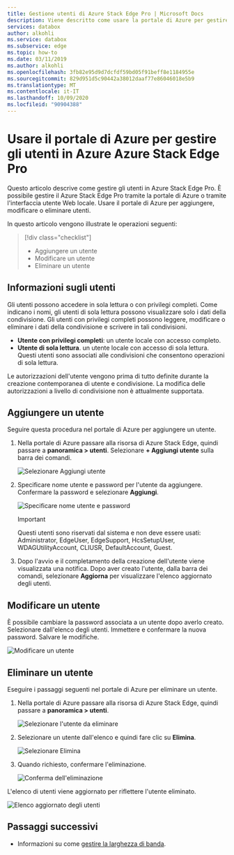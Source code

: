 ```yaml
---
title: Gestione utenti di Azure Stack Edge Pro | Microsoft Docs
description: Viene descritto come usare la portale di Azure per gestire gli utenti nel Azure Stack Edge Pro.
services: databox
author: alkohli
ms.service: databox
ms.subservice: edge
ms.topic: how-to
ms.date: 03/11/2019
ms.author: alkohli
ms.openlocfilehash: 3fb82e95d9d7dcfdf59bd05f91beff8e1184955e
ms.sourcegitcommit: 829d951d5c90442a38012daaf77e86046018e5b9
ms.translationtype: MT
ms.contentlocale: it-IT
ms.lasthandoff: 10/09/2020
ms.locfileid: "90904388"
---
```

# <a name="use-the-azure-portal-to-manage-users-on-your-azure-azure-stack-edge-pro"></a>Usare il portale di Azure per gestire gli utenti in Azure Azure Stack Edge Pro

Questo articolo descrive come gestire gli utenti in Azure Stack Edge Pro. È possibile gestire il Azure Stack Edge Pro tramite la portale di Azure o tramite l'interfaccia utente Web locale. Usare il portale di Azure per aggiungere, modificare o eliminare utenti.

In questo articolo vengono illustrate le operazioni seguenti:

> [!div class="checklist"]
> * Aggiungere un utente
> * Modificare un utente
> * Eliminare un utente

## <a name="about-users"></a>Informazioni sugli utenti

Gli utenti possono accedere in sola lettura o con privilegi completi. Come indicano i nomi, gli utenti di sola lettura possono visualizzare solo i dati della condivisione. Gli utenti con privilegi completi possono leggere, modificare o eliminare i dati della condivisione e scrivere in tali condivisioni.

 - **Utente con privilegi completi**: un utente locale con accesso completo.
 - **Utente di sola lettura**. un utente locale con accesso di sola lettura. Questi utenti sono associati alle condivisioni che consentono operazioni di sola lettura.

Le autorizzazioni dell'utente vengono prima di tutto definite durante la creazione contemporanea di utente e condivisione. La modifica delle autorizzazioni a livello di condivisione non è attualmente supportata.

## <a name="add-a-user"></a>Aggiungere un utente

Seguire questa procedura nel portale di Azure per aggiungere un utente.

1. Nella portale di Azure passare alla risorsa di Azure Stack Edge, quindi passare a **panoramica > utenti**. Selezionare **+ Aggiungi utente** sulla barra dei comandi.

    ![Selezionare Aggiungi utente](media/azure-stack-edge-manage-users/add-user-1.png)

2. Specificare nome utente e password per l'utente da aggiungere. Confermare la password e selezionare **Aggiungi**.

    ![Specificare nome utente e password](media/azure-stack-edge-manage-users/add-user-2.png)

    > [!IMPORTANT] 
    > Questi utenti sono riservati dal sistema e non deve essere usati: Administrator, EdgeUser, EdgeSupport, HcsSetupUser, WDAGUtilityAccount, CLIUSR, DefaultAccount, Guest.  

3. Dopo l'avvio e il completamento della creazione dell'utente viene visualizzata una notifica. Dopo aver creato l'utente, dalla barra dei comandi, selezionare **Aggiorna** per visualizzare l'elenco aggiornato degli utenti.


## <a name="modify-user"></a>Modificare un utente

È possibile cambiare la password associata a un utente dopo averlo creato. Selezionare dall'elenco degli utenti. Immettere e confermare la nuova password. Salvare le modifiche.
 
![Modificare un utente](media/azure-stack-edge-manage-users/modify-user-1.png)


## <a name="delete-a-user"></a>Eliminare un utente

Eseguire i passaggi seguenti nel portale di Azure per eliminare un utente.


1. Nella portale di Azure passare alla risorsa di Azure Stack Edge, quindi passare a **panoramica > utenti**.

    ![Selezionare l'utente da eliminare](media/azure-stack-edge-manage-users/delete-user-1.png)

2. Selezionare un utente dall'elenco e quindi fare clic su **Elimina**.  

   ![Selezionare Elimina](media/azure-stack-edge-manage-users/delete-user-2.png)

3. Quando richiesto, confermare l'eliminazione. 

   ![Conferma dell'eliminazione](media/azure-stack-edge-manage-users/delete-user-3.png)

L'elenco di utenti viene aggiornato per riflettere l'utente eliminato.

![Elenco aggiornato degli utenti](media/azure-stack-edge-manage-users/delete-user-4.png)


## <a name="next-steps"></a>Passaggi successivi

- Informazioni su come [gestire la larghezza di banda](azure-stack-edge-manage-bandwidth-schedules.md).
